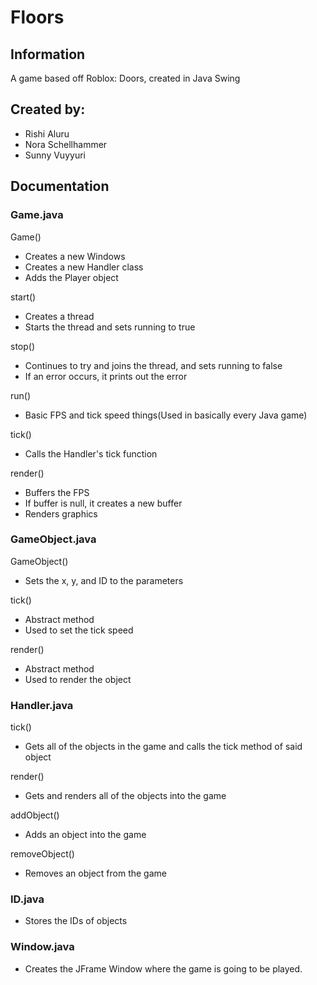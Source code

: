 # Floors

## Information
A game based off Roblox: Doors, created in Java Swing

## Created by:
* Rishi Aluru
* Nora Schellhammer
* Sunny Vuyyuri

## Documentation
### Game.java
Game()
* Creates a new Windows 
* Creates a new Handler class
* Adds the Player object

start()
* Creates a thread
* Starts the thread and sets running to true

stop()
* Continues to try and joins the thread, and sets running to false
* If an error occurs, it prints out the error

run()
* Basic FPS and tick speed things(Used in basically every Java game)

tick()
* Calls the Handler's tick function

render()
* Buffers the FPS
* If buffer is null, it creates a new buffer
* Renders graphics

### GameObject.java
GameObject()
* Sets the x, y, and ID to the parameters

tick()
* Abstract method
* Used to set the tick speed

render()
* Abstract method
* Used to render the object

### Handler.java
tick()
* Gets all of the objects in the game and calls the tick method of said object

render()
* Gets and renders all of the objects into the game

addObject()
* Adds an object into the game

removeObject()
* Removes an object from the game

### ID.java
* Stores the IDs of objects

### Window.java
* Creates the JFrame Window where the game is going to be played.

